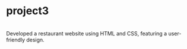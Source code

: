 # project3
<br>
Developed a restaurant website using HTML and CSS, featuring a user-friendly design. 
